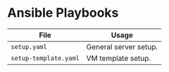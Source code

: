 # Ansible Playbooks

| File                  | Usage                 |
|-----------------------|-----------------------|
| `setup.yaml`          | General server setup. |
| `setup-template.yaml` | VM template setup.    |
